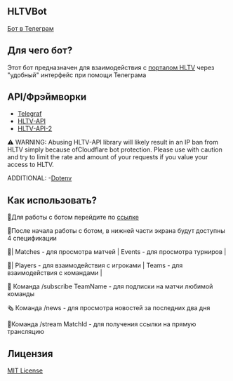 ## HLTVBot
[Бот в Телеграм](https://t.me/HltvHelpBot)

## Для чего бот?
Этот бот предназначен для взаимодействия с [порталом HLTV](https://hltv.org/) через "удобный" интерфейс при помощи Телеграма

## API/Фрэймворки
- [Telegraf](https://www.npmjs.com/package/telegraf)
- [HLTV-API](https://www.npmjs.com/package/hltv)
- [HLTV-API-2](https://www.npmjs.com/package/hltv-api)

⚠️ WARNING: Abusing HLTV-API library will likely result in an IP ban from HLTV simply 
because ofCloudflare bot protection. Please use with caution and try to limit the 
rate and amount of your requests if you value your access to HLTV.

ADDITIONAL:
-[Dotenv](https://www.npmjs.com/package/dotenv)

## Как использовать?
📕Для работы с ботом перейдите по [ссылке](https://t.me/HltvHelpBot)

📙После начала работы с ботом, в нижней части экрана будут доступны 4 спецификации

📘| Matches - для просмотра матчей | Events - для просмотра турниров |

📗| Players - для взаимодействия с игроками | Teams - для взаимодействия с командами |

📮 Команда /subscribe TeamName - для подписки на матчи любимой команды

🗞 Команда /news - для просмотра новостей за последних два дня

🎥Команда /stream MatchId - для получения ссылки на прямую трансляцию

## Лицензия
[MIT License](https://github.com/gapiyka/HLTV-Bot/blob/main/LICENSE)
